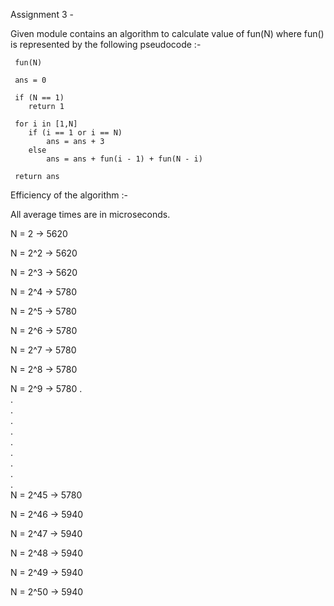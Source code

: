 Assignment 3 -

Given module contains an algorithm to calculate value of fun(N) where fun() is represented by the following pseudocode :-

     fun(N)   
    
     ans = 0  

     if (N == 1)  
        return 1  

     for i in [1,N]  
        if (i == 1 or i == N)  
            ans = ans + 3  
        else  
            ans = ans + fun(i - 1) + fun(N - i)  
  
     return ans  

Efficiency of the algorithm :-


All average times are in microseconds.


N = 2 -> 5620

N = 2^2 -> 5620

N = 2^3 -> 5620

N = 2^4 -> 5780

N = 2^5 -> 5780

N = 2^6 -> 5780

N = 2^7 -> 5780

N = 2^8 -> 5780

N = 2^9 -> 5780
.  
.  
.  
.  
.  
.  
.  
.  
.  
.  
N = 2^45 -> 5780

N = 2^46 -> 5940

N = 2^47 -> 5940

N = 2^48 -> 5940

N = 2^49 -> 5940

N = 2^50 -> 5940
